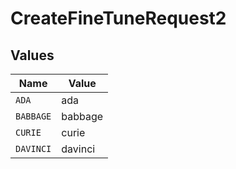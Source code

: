 # CreateFineTuneRequest2


## Values

| Name      | Value     |
| --------- | --------- |
| `ADA`     | ada       |
| `BABBAGE` | babbage   |
| `CURIE`   | curie     |
| `DAVINCI` | davinci   |